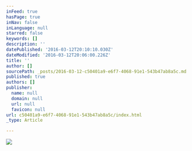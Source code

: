 ```yaml
---
inFeed: true
hasPage: true
inNav: false
inLanguage: null
starred: false
keywords: []
description: ''
datePublished: '2016-03-12T20:10:10.030Z'
dateModified: '2016-03-12T20:06:00.226Z'
title: ''
author: []
sourcePath: _posts/2016-03-12-c50401a9-e6f7-4068-91e1-543b47ab8a5c.md
published: true
authors: []
publisher:
  name: null
  domain: null
  url: null
  favicon: null
url: c50401a9-e6f7-4068-91e1-543b47ab8a5c/index.html
_type: Article

---
```

![](https://the-grid-user-content.s3-us-west-2.amazonaws.com/816aa6d4-f6ef-43fd-82af-f1f7d56047d6.jpg)